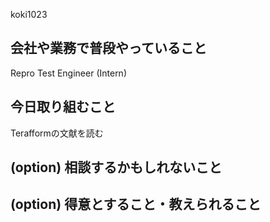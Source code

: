 koki1023

## 会社や業務で普段やっていること

Repro Test Engineer (Intern)

## 今日取り組むこと

Terafformの文献を読む

## (option) 相談するかもしれないこと

## (option) 得意とすること・教えられること
